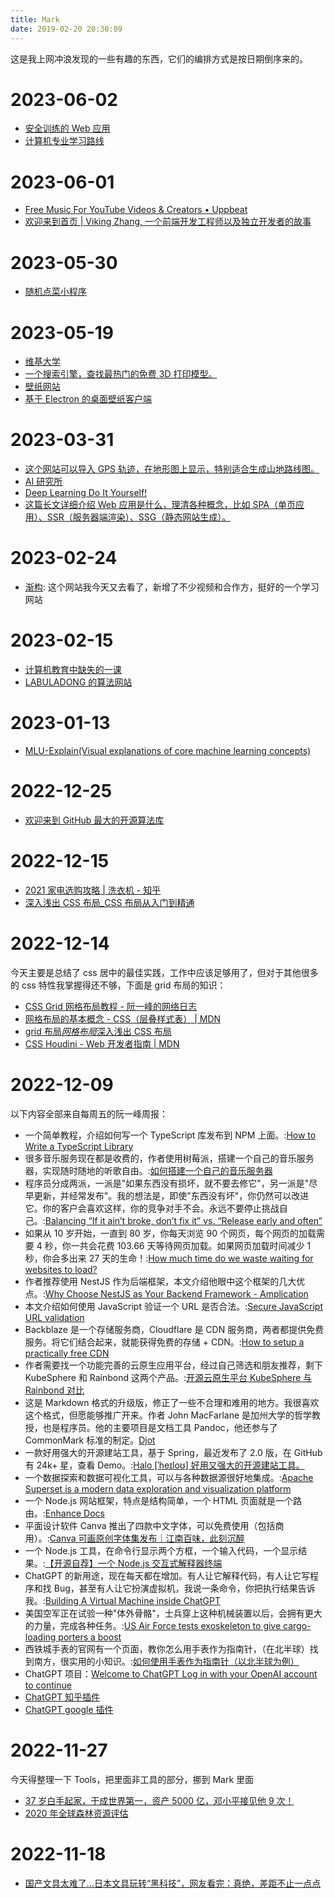 ```yaml
---
title: Mark
date: 2019-02-20 20:30:09
---
```


这是我上网冲浪发现的一些有趣的东西，它们的编排方式是按日期倒序来的。

# 2023-06-02

- [安全训练的 Web 应用](https://owasp.org/www-project-juice-shop/)
- [计算机专业学习路线](https://hackway.org/docs/cs/intro)

# 2023-06-01

- [Free Music For YouTube Videos & Creators • Uppbeat](https://uppbeat.io/)
- [欢迎来到首页 | Viking Zhang, 一个前端开发工程师以及独立开发者的故事](https://vikingz.me/)

# 2023-05-30

- [随机点菜小程序](http://chishenme.xyz/)

# 2023-05-19

- [维基大学](https://en.wikiversity.org/wiki/Wikiversity:Main_Page)
- [一个搜索引擎，查找最热门的免费 3D 打印模型。](https://www.printablesearch.com/)
- [壁纸网站](https://wallhaven.cc/)
- [基于 Electron 的桌面壁纸客户端](https://github.com/wangrongding/wallpaper-box)

# 2023-03-31

- [这个网站可以导入 GPS 轨迹，在地形图上显示，特别适合生成山地路线图。](https://cubetrek.com/static/join.html)
- [AI 研究所](https://www.aiyjs.com/)
- [Deep Learning Do It Yourself!](https://dataflowr.github.io/website/)
- [这篇长文详细介绍 Web 应用是什么，理清各种概念，比如 SPA（单页应用）、SSR（服务器端渲染）、SSG（静态网站生成）。](https://www.robinwieruch.de/web-applications/)

# 2023-02-24

- [渐构](https://www.modevol.com/): 这个网站我今天又去看了，新增了不少视频和合作方，挺好的一个学习网站

# 2023-02-15

- [计算机教育中缺失的一课](https://missing-semester-cn.github.io/)
- [LABULADONG 的算法网站](https://labuladong.github.io/algo/)

# 2023-01-13

- [MLU-Explain(Visual explanations of core machine learning concepts)](https://mlu-explain.github.io/)

# 2022-12-25

- [欢迎来到 GitHub 最大的开源算法库](https://the-algorithms.com/zh_Hans)

# 2022-12-15

- [2021 家电选购攻略 | 洗衣机 - 知乎](https://zhuanlan.zhihu.com/p/99879416)
- [深入浅出 CSS 布局\_CSS 布局从入门到精通](http://layout.imweb.io/)

# 2022-12-14

今天主要是总结了 css 居中的最佳实践，工作中应该足够用了，但对于其他很多的 css 特性我掌握得还不够，下面是 grid 布局的知识：

- [CSS Grid 网格布局教程 - 阮一峰的网络日志](https://www.ruanyifeng.com/blog/2019/03/grid-layout-tutorial.html)
- [网格布局的基本概念 - CSS（层叠样式表） | MDN](https://developer.mozilla.org/zh-CN/docs/Web/CSS/CSS_Grid_Layout/Basic_Concepts_of_Grid_Layout)
- [grid 布局*网格布局*深入浅出 CSS 布局](http://layout.imweb.io/article/grids.html)
- [CSS Houdini - Web 开发者指南 | MDN](https://developer.mozilla.org/zh-CN/docs/Web/Guide/Houdini)

# 2022-12-09

以下内容全部来自每周五的阮一峰周报：

- 一个简单教程，介绍如何写一个 TypeScript 库发布到 NPM 上面。:[How to Write a TypeScript Library](https://www.tsmean.com/articles/how-to-write-a-typescript-library/)
- 很多音乐服务现在都是收费的，作者使用树莓派，搭建一个自己的音乐服务器，实现随时随地的听歌自由。:[如何搭建一个自己的音乐服务器](https://www.wdbyte.com/music-server.html)
- 程序员分成两派，一派是"如果东西没有损坏，就不要去修它"，另一派是"尽早更新，并经常发布"。我的想法是，即使"东西没有坏"，你仍然可以改进它。你的客户会喜欢这样，你的竞争对手不会。永远不要停止挑战自己。:[Balancing “If it ain’t broke, don’t fix it” vs. “Release early and often”](https://www.redhat.com/en/blog/balancing-if-it-aint-broke-dont-fix-it-vs-release-early-and-often)
- 如果从 10 岁开始，一直到 80 岁，你每天浏览 90 个网页，每个网页的加载需要 4 秒，你一共会花费 103.66 天等待网页加载。如果网页加载时间减少 1 秒，你会多出来 27 天的生命！:[How much time do we waste waiting for websites to load?](https://www.datafantic.com/how-much-time-do-we-waste-waiting-for-websites-to-load/)
- 作者推荐使用 NestJS 作为后端框架，本文介绍他眼中这个框架的几大优点。:[Why Choose NestJS as Your Backend Framework - Amplication](https://amplication.com/blog/why-choose-nestjs-as-your-backend-framework-amplication)
- 本文介绍如何使用 JavaScript 验证一个 URL 是否合法。:[Secure JavaScript URL validation](https://snyk.io/blog/secure-javascript-url-validation/)
- Backblaze 是一个存储服务商，Cloudflare 是 CDN 服务商，两者都提供免费服务。将它们结合起来，就能获得免费的存储 + CDN。:[How to setup a practically free CDN](https://gist.github.com/charlesroper/f2da6152d6789fa6f25e9d194a42b889)
- 作者需要找一个功能完善的云原生应用平台，经过自己筛选和朋友推荐，剩下 KubeSphere 和 Rainbond 这两个产品。:[开源云原生平台 KubeSphere 与 Rainbond 对比](https://mp.weixin.qq.com/s/VIxJNlJHQu91T7ASXg7sAQ)
- 这是 Markdown 格式的升级版，修正了一些不合理和难用的地方。我很喜欢这个格式，但愿能够推广开来。作者 John MacFarlane 是加州大学的哲学教授，也是程序员。他的主要项目是文档工具 Pandoc，他还参与了 CommonMark 标准的制定。[Djot](https://djot.net/)
- 一款好用强大的开源建站工具，基于 Spring，最近发布了 2.0 版，在 GitHub 有 24k+ 星，查看 Demo。:[Halo [ˈheɪloʊ] 好用又强大的开源建站工具。](https://halo.run/)
- 一个数据探索和数据可视化工具，可以与各种数据源很好地集成。:[Apache Superset is a modern data exploration and visualization platform](https://superset.apache.org/)
- 一个 Node.js 网站框架，特点是结构简单，一个 HTML 页面就是一个路由。:[Enhance Docs](https://enhance.dev/docs/)
- 平面设计软件 Canva 推出了四款中文字体，可以免费使用（包括商用）。:[Canva 可画原创字体集发布｜江南百味，此刻沉醉](https://mp.weixin.qq.com/s/dDCQxLhxj3tciMWEW2JeqQ)
- 一个 Node.js 工具，在命令行显示两个方框，一个输入代码，一个显示结果。:[【开源自荐】一个 Node.js 交互式解释器终端](https://github.com/ruanyf/weekly/issues/2776)
- ChatGPT 的新用途，现在每天都在增加。有人让它解释代码，有人让它写程序和找 Bug，甚至有人让它扮演虚拟机，我说一条命令，你把执行结果告诉我。:[Building A Virtual Machine inside ChatGPT](https://www.engraved.blog/building-a-virtual-machine-inside/)
- 美国空军正在试验一种"体外骨骼"，士兵穿上这种机械装置以后，会拥有更大的力量，完成各种任务。:[US Air Force tests exoskeleton to give cargo-loading porters a boost](https://www.defensenews.com/air/2022/10/17/us-air-force-tests-exoskeleton-to-give-cargo-loading-porters-a-boost/)
- 西铁城手表的官网有一个页面，教你怎么用手表作为指南针，（在北半球）找到南方，很实用的小知识。:[如何使用手表作为指南针（以北半球为例）](https://www.citizenwatch-global.com/support/exterior/direction_sc.html)
- ChatGPT 项目：[Welcome to ChatGPT Log in with your OpenAI account to continue](https://chat.openai.com/auth/login)
- [ChatGPT 知乎插件](https://github.com/no13bus/chat-gpt-zhihu-extension)
- [ChatGPT google 插件](https://github.com/wong2/chat-gpt-google-extension)

# 2022-11-27

今天得整理一下 Tools，把里面非工具的部分，挪到 Mark 里面

- [37 岁白手起家，干成世界第一，资产 5000 亿，邓小平接见他 9 次！](https://mp.weixin.qq.com/s/wD1TeoqeDB9KLNHnTRWrnQ)
- [2020 年全球森林资源评估](https://www.fao.org/forest-resources-assessment/2020/zh)

# 2022-11-18

- [国产文具太难了...日本文具玩转“黑科技”，网友看完：真绝，差距不止一点点](https://mp.weixin.qq.com/s/itV_n0iIMD_k2Mal70DVyg)
